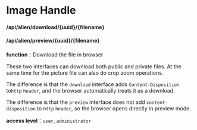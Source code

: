 # Image Handle

#### /api/alien/download/{uuid}/{filename}

#### /api/alien/preview/{uuid}/{filename}

**function**：Download the file in browser

These two interfaces can download both public and private files. At the same time for the picture file can also do crop zoom operations.

The difference is that the `download` interface adds `Content-Disposition` to` http ` `header`, and the browser automatically treats it as a download.

The difference is that the `preview` interface does not add `content-disposition` to `http` `header`, so the browser opens directly in preview mode.

**access level**：`user`, `administrator`
